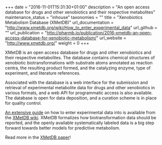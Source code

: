 +++
date = "2016-11-01T15:31:30+01:00"
description = "An open access database for drugs and other xenobiotics and their respective metabolites"
maintenance_status = "inhouse"
taxonomies = ""
title = "Xenobiotics Metabolism Database (XMetDB)"
url_documentation = "http://www.xmetdb.org/wiki/How_to_enter_experimental_data"
url_github = ""
url_publication = "http://pharmb.io/publication/2016-xmetdb-an-open-access-database-for-xenobiotic-metabolism/"
url_website = "http://www.xmetdb.org/"
weight = 0
+++

XMetDB is an open access database for drugs and other xenobiotics and their
respective metabolites. The database contains chemical structures of xenobiotic
biotransformations with substrate atoms annotated as reaction centra, the
resulting product formed, and the catalyzing enzyme, type of experiment, and
literature references.

Associated with the database is a web interface for the submission and
retrieval of experimental metabolite data for drugs and other xenobiotics in
various formats, and a web API for programmatic access is also available.  The
database is open for data deposition, and a curation scheme is in place for
quality control.

[An extensive guide](http://pharmb.io/publication/2016-xmetdb-an-open-access-database-for-xenobiotic-metabolism/)
on how to enter experimental data into is available from the [XMetDB wiki](http://www.xmetdb.org/wiki/).
XMetDB formalizes how biotransformation data should be reported, and the openly
available systematically labeled data is a big step forward towards better
models for predictive metabolism.

Read more in the [XMetDB paper](http://pharmb.io/publication/2016-xmetdb-an-open-access-database-for-xenobiotic-metabolism/)!
